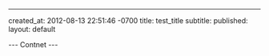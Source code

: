 ---
created_at: 2012-08-13 22:51:46 -0700
title: test_title
subtitle: 
published:
layout: default

--- Contnet ---


